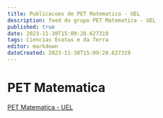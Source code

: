 ```yaml
---
title: Publicacoes de PET Matematica - UEL 
description: feed do grupo PET Matematica - UEL
published: true
date: 2023-11-30T15:09:28.627319
tags: Ciencias Exatas e da Terra
editor: markdown
dateCreated: 2023-11-30T15:09:28.627319
---
```


# PET Matematica
[PET Matematica - UEL](/grupo/34PETMatematicaUEL.md)